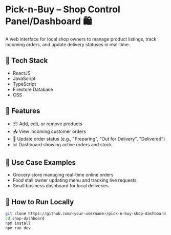 # Pick-n-Buy – Shop Control Panel/Dashboard 🛍️

A web interface for local shop owners to manage product listings, track incoming orders, and update delivery statuses in real-time.

## 🔧 Tech Stack
- ReactJS
- JavaScript
- TypeScript
- Firestore Database
- CSS

## 🌟 Features
- 📦 Add, edit, or remove products
- 📥 View incoming customer orders
- 🔄 Update order status (e.g., "Preparing", "Out for Delivery", "Delivered")
- 📊 Dashboard showing active orders and stock

## 📌 Use Case Examples
- Grocery store managing real-time online orders
- Food stall owner updating menu and tracking live requests
- Small business dashboard for local deliveries

## 🚀 How to Run Locally
```bash
git clone https://github.com/<your-username>/pick-n-buy-shop-dashboard.git
cd shop-dashboard
npm install
npm run dev
